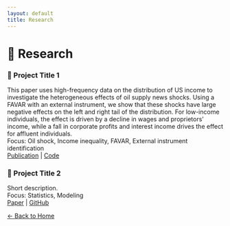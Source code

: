 ```yaml
---
layout: default
title: Research
---
```


# 🔬 Research

### 🔹 Project Title 1
This paper uses high-frequency data on the distribution of US income to investigate the heterogeneous effects of oil supply news shocks. Using a FAVAR with an external instrument, we show that these shocks have large negative effects on the left and right tail of the distribution. For low-income individuals, the effect is driven by a decline in wages and proprietors’ income, while a fall in corporate profits and interest income drives the effect for affluent individuals.  
Focus: Oil shock, Income inequality, FAVAR, External instrument identification  
[Publication](https://doi.org/10.1016/j.econlet.2024.111769) | [Code](#)

### 🔹 Project Title 2
Short description.  
Focus: Statistics, Modeling  
[Paper](#) | [GitHub](#)

[← Back to Home](index.html)
